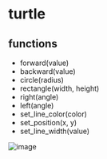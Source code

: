 # turtle

## functions

* forward(value)
* backward(value)
* circle(radius)
* rectangle(width, height)
* right(angle)
* left(angle)
* set_line_color(color)
* set_position(x, y)
* set_line_width(value)


![image](https://user-images.githubusercontent.com/20938232/141025190-c2b3e88c-dce1-49ec-8396-ba7f8069a791.png)
